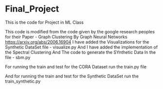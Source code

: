 # Final_Project
This is the code for Project in ML Class

This code is modified from the code given by the google research peoples for their Paper - Graph Clustering By Graph Neural Networks https://arxiv.org/abs/2006.16904
I have added the Visualizations for the Synthetic DataSet file - visualize.py
And I have added the implementation of the Spectral Clustering
And The code to generate the SYnthetic Data In the file - sbm.py


For running the train and test for the CORA Dataset run the train.py file

And for running the train and test for the Synthetic DataSet run the train_synthetic.py

